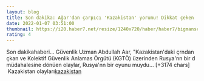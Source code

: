 ```yaml
--- 
layout: blog
title: Son dakika: Ağar'dan çarpıcı 'Kazakistan' yorumu! Dikkat çeken 'Tokayev' çıkışı!
date: 2022-01-07 03:51:00
thumbnail: https://i20.haber7.net/resize/1240x720/haber/haber7/bigmanset/2022/01/son_dakika_agardan_carpici_kazakistan_yorumu_dikkat_ceken_tokayev_cikisi_1641528161_0988.jpg
rating: 4
---
```

Son dakikahaberi... Güvenlik Uzman Abdullah Aar, "Kazakistan'daki çrndan çkan ve Kolektif Güvenlik Anlamas Örgütü (KGTÖ) üzerinden Rusya'nn bir d müdahalesine dönüen olaylar, Rusya'nn bir oyunu muydu… [+3174 chars]</br>&nbsp;Kazakistan olayları<a href="https://www.dental-ilan.org/">kazakistan</a>